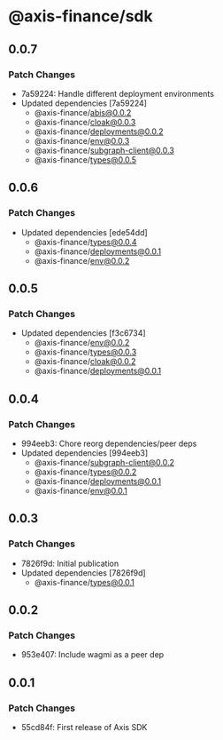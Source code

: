 # @axis-finance/sdk

## 0.0.7

### Patch Changes

- 7a59224: Handle different deployment environments
- Updated dependencies [7a59224]
  - @axis-finance/abis@0.0.2
  - @axis-finance/cloak@0.0.3
  - @axis-finance/deployments@0.0.2
  - @axis-finance/env@0.0.3
  - @axis-finance/subgraph-client@0.0.3
  - @axis-finance/types@0.0.5

## 0.0.6

### Patch Changes

- Updated dependencies [ede54dd]
  - @axis-finance/types@0.0.4
  - @axis-finance/deployments@0.0.1
  - @axis-finance/env@0.0.2

## 0.0.5

### Patch Changes

- Updated dependencies [f3c6734]
  - @axis-finance/env@0.0.2
  - @axis-finance/types@0.0.3
  - @axis-finance/cloak@0.0.2
  - @axis-finance/deployments@0.0.1

## 0.0.4

### Patch Changes

- 994eeb3: Chore reorg dependencies/peer deps
- Updated dependencies [994eeb3]
  - @axis-finance/subgraph-client@0.0.2
  - @axis-finance/types@0.0.2
  - @axis-finance/deployments@0.0.1
  - @axis-finance/env@0.0.1

## 0.0.3

### Patch Changes

- 7826f9d: Initial publication
- Updated dependencies [7826f9d]
  - @axis-finance/types@0.0.1

## 0.0.2

### Patch Changes

- 953e407: Include wagmi as a peer dep

## 0.0.1

### Patch Changes

- 55cd84f: First release of Axis SDK
